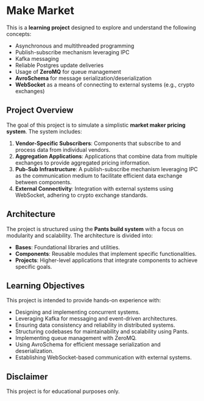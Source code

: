 # Make Market

This is a **learning project** designed to explore and understand the following concepts:

- Asynchronous and multithreaded programming
- Publish-subscribe mechanism leveraging IPC
- Kafka messaging
- Reliable Postgres update deliveries
- Usage of **ZeroMQ** for queue management
- **AvroSchema** for message serialization/deserialization
- **WebSocket** as a means of connecting to external systems (e.g., crypto exchanges)

## Project Overview

The goal of this project is to simulate a simplistic **market maker pricing system**. The system includes:

1. **Vendor-Specific Subscribers**: Components that subscribe to and process data from individual vendors.
2. **Aggregation Applications**: Applications that combine data from multiple exchanges to provide aggregated pricing information.
3. **Pub-Sub Infrastructure**: A publish-subscribe mechanism leveraging IPC as the communication medium to facilitate efficient data exchange between components.
4. **External Connectivity**: Integration with external systems using WebSocket, adhering to crypto exchange standards.

## Architecture

The project is structured using the **Pants build system** with a focus on modularity and scalability. The architecture is divided into:

- **Bases**: Foundational libraries and utilities.
- **Components**: Reusable modules that implement specific functionalities.
- **Projects**: Higher-level applications that integrate components to achieve specific goals.

## Learning Objectives

This project is intended to provide hands-on experience with:

- Designing and implementing concurrent systems.
- Leveraging Kafka for messaging and event-driven architectures.
- Ensuring data consistency and reliability in distributed systems.
- Structuring codebases for maintainability and scalability using Pants.
- Implementing queue management with ZeroMQ.
- Using AvroSchema for efficient message serialization and deserialization.
- Establishing WebSocket-based communication with external systems.

## Disclaimer

This project is for educational purposes only.

